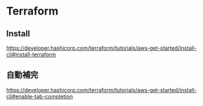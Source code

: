 # Terraform

## Install

<https://developer.hashicorp.com/terraform/tutorials/aws-get-started/install-cli#install-terraform>

## 自動補完

<https://developer.hashicorp.com/terraform/tutorials/aws-get-started/install-cli#enable-tab-completion>
